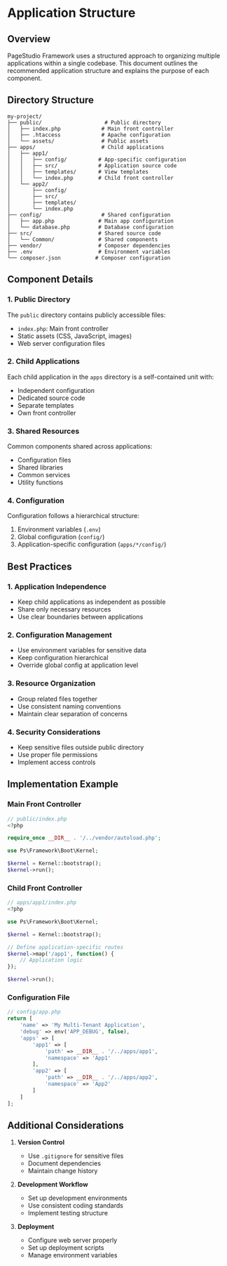 # Application Structure

## Overview

PageStudio Framework uses a structured approach to organizing multiple applications within a single codebase. This document outlines the recommended application structure and explains the purpose of each component.

## Directory Structure

```
my-project/
├── public/                    # Public directory
│   ├── index.php             # Main front controller
│   ├── .htaccess             # Apache configuration
│   └── assets/               # Public assets
├── apps/                     # Child applications
│   ├── app1/
│   │   ├── config/          # App-specific configuration
│   │   ├── src/             # Application source code
│   │   ├── templates/       # View templates
│   │   └── index.php        # Child front controller
│   └── app2/
│       ├── config/
│       ├── src/
│       ├── templates/
│       └── index.php
├── config/                   # Shared configuration
│   ├── app.php              # Main app configuration
│   └── database.php         # Database configuration
├── src/                     # Shared source code
│   └── Common/              # Shared components
├── vendor/                  # Composer dependencies
├── .env                     # Environment variables
└── composer.json           # Composer configuration

```

## Component Details

### 1. Public Directory

The `public` directory contains publicly accessible files:

- `index.php`: Main front controller
- Static assets (CSS, JavaScript, images)
- Web server configuration files

### 2. Child Applications

Each child application in the `apps` directory is a self-contained unit with:

- Independent configuration
- Dedicated source code
- Separate templates
- Own front controller

### 3. Shared Resources

Common components shared across applications:

- Configuration files
- Shared libraries
- Common services
- Utility functions

### 4. Configuration

Configuration follows a hierarchical structure:

1. Environment variables (`.env`)
2. Global configuration (`config/`)
3. Application-specific configuration (`apps/*/config/`)

## Best Practices

### 1. Application Independence

- Keep child applications as independent as possible
- Share only necessary resources
- Use clear boundaries between applications

### 2. Configuration Management

- Use environment variables for sensitive data
- Keep configuration hierarchical
- Override global config at application level

### 3. Resource Organization

- Group related files together
- Use consistent naming conventions
- Maintain clear separation of concerns

### 4. Security Considerations

- Keep sensitive files outside public directory
- Use proper file permissions
- Implement access controls

## Implementation Example

### Main Front Controller

```php
// public/index.php
<?php

require_once __DIR__ . '/../vendor/autoload.php';

use Ps\Framework\Boot\Kernel;

$kernel = Kernel::bootstrap();
$kernel->run();
```

### Child Front Controller

```php
// apps/app1/index.php
<?php

use Ps\Framework\Boot\Kernel;

$kernel = Kernel::bootstrap();

// Define application-specific routes
$kernel->map('/app1', function() {
    // Application logic
});

$kernel->run();
```

### Configuration File

```php
// config/app.php
return [
    'name' => 'My Multi-Tenant Application',
    'debug' => env('APP_DEBUG', false),
    'apps' => [
        'app1' => [
            'path' => __DIR__ . '/../apps/app1',
            'namespace' => 'App1'
        ],
        'app2' => [
            'path' => __DIR__ . '/../apps/app2',
            'namespace' => 'App2'
        ]
    ]
];
```

## Additional Considerations

1. **Version Control**
   - Use `.gitignore` for sensitive files
   - Document dependencies
   - Maintain change history

2. **Development Workflow**
   - Set up development environments
   - Use consistent coding standards
   - Implement testing structure

3. **Deployment**
   - Configure web server properly
   - Set up deployment scripts
   - Manage environment variables
